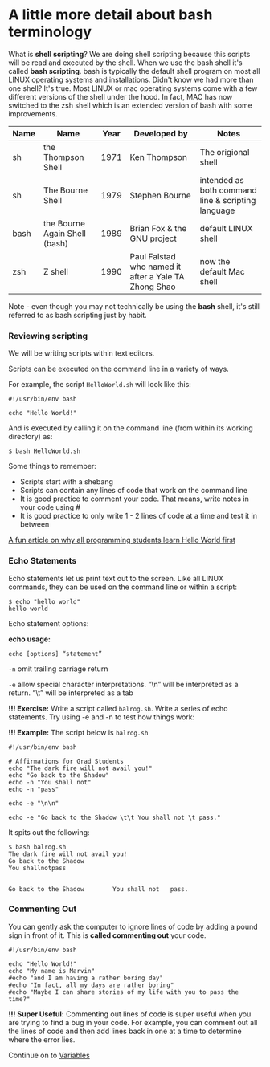 # A little more detail about bash terminology

What is **shell scripting**? We are doing shell scripting because this scripts will be read and executed by the shell. When we use the bash shell it's called **bash scripting**. bash is typically the default shell program on most all LINUX operating systems and installations. Didn't know we had more than one shell? It's true. Most LINUX or mac operating systems come with a few different versions of the shell under the hood. In fact, MAC has now switched to the zsh shell which is an extended version of bash with some improvements.

| Name | Name | Year | Developed by | Notes |
|------|------|------|--------------|-------|
| sh | the Thompson Shell | 1971 | Ken Thompson | The origional shell | 
| sh | The Bourne Shell | 1979 | Stephen Bourne | intended as both command line & scripting language |
| bash | the Bourne Again Shell (bash) | 1989 | Brian Fox & the GNU project | default LINUX shell |
| zsh | Z shell | 1990 | Paul Falstad who named it after a Yale TA Zhong Shao | now the default Mac shell |

Note - even though you may not technically be using the **bash** shell, it's still referred to as bash scripting just by habit.

### Reviewing scripting

We will be writing scripts within text editors.

Scripts can be executed on the command line in a variety of ways.

For example, the script `HelloWorld.sh` will look like this:

```
#!/usr/bin/env bash
 
echo "Hello World!"
```

And is executed by calling it on the command line (from within its working directory) as:

```
$ bash HelloWorld.sh
```

Some things to remember:

- Scripts start with a shebang
- Scripts can contain any lines of code that work on the command line
- It is good practice to comment your code. That means, write notes in your code using #
- It is good practice to only write 1 - 2 lines of code at a time and test it in between

[A fun article on why all programming students learn Hello World first](https://slate.com/technology/2019/10/hello-world-history-programming.html#:~:text=Before%20long%2C%20writers%20of%20tutorial,you'd%20enjoy%20the%20syntax.)

### Echo Statements

Echo statements let us print text out to the screen. Like all LINUX commands, they can be used on the command line or within a script:

```
$ echo "hello world"
hello world
```

Echo statement options:

**echo usage:**

`echo [options] “statement”`

`-n` omit trailing carriage return

`-e` allow special character interpretations. “\n” will be interpreted as a return. “\t” will be interpreted as a tab

**!!! Exercise:** Write a script called `balrog.sh`. Write a series of echo statements. Try using -e and -n to test how things work:

**!!! Example:** The script below is `balrog.sh`

```
#!/usr/bin/env bash
 
# Affirmations for Grad Students
echo "The dark fire will not avail you!"
echo "Go back to the Shadow"
echo -n "You shall not"
echo -n "pass"
 
echo -e "\n\n"
 
echo -e "Go back to the Shadow \t\t You shall not \t pass."
```

It spits out the following: 

```
$ bash balrog.sh  
The dark fire will not avail you!
Go back to the Shadow
You shallnotpass


Go back to the Shadow 		 You shall not 	 pass.
```

### Commenting Out 

You can gently ask the computer to ignore lines of code by adding a pound sign in front of it. This is **called commenting out** your code.

```
#!/usr/bin/env bash
 
echo "Hello World!"
echo "My name is Marvin"
#echo "and I am having a rather boring day"
#echo "In fact, all my days are rather boring"
#echo "Maybe I can share stories of my life with you to pass the time?"
```

**!!! Super Useful:** Commenting out lines of code is super useful when you are trying to find a bug in your code. For example, you can comment out all the lines of code and then add lines back in one at a time to determine where the error lies.

Continue on to [Variables](3-5_Variables.md)
